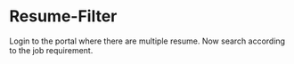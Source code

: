 # Resume-Filter
Login to the portal where there are multiple resume. Now search according to the job requirement. 
